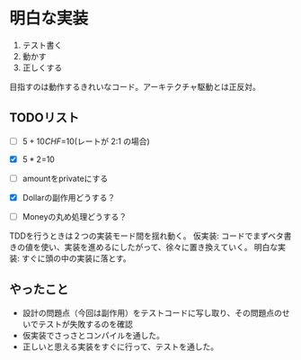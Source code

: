 # 明白な実装

1. テスト書く
2. 動かす
3. 正しくする

目指すのは動作するきれいなコード。アーキテクチャ駆動とは正反対。

## TODOリスト

- [ ] $5+10CHF=$10(レートが 2:1 の場合)
- [x] $5 * 2=$10
- [ ] amountをprivateにする
- [x] Dollarの副作用どうする？
- [ ] Moneyの丸め処理どうする？


TDDを行うときは２つの実装モード間を揺れ動く。
仮実装: コードでまずベタ書きの値を使い、実装を進めるにしたがって、徐々に置き換えていく。
明白な実装: すぐに頭の中の実装に落とす。


## やったこと

- 設計の問題点（今回は副作用）をテストコードに写し取り、その問題点のせいでテストが失敗するのを確認
- 仮実装でさっさとコンパイルを通した。
- 正しいと思える実装をすぐに行って、テストを通した。
